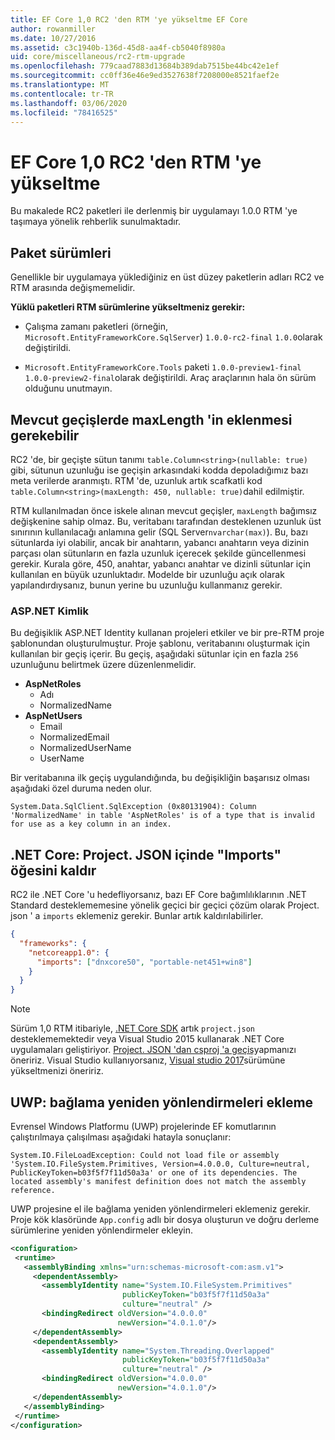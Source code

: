 ```yaml
---
title: EF Core 1,0 RC2 'den RTM 'ye yükseltme EF Core
author: rowanmiller
ms.date: 10/27/2016
ms.assetid: c3c1940b-136d-45d8-aa4f-cb5040f8980a
uid: core/miscellaneous/rc2-rtm-upgrade
ms.openlocfilehash: 779caad7883d13684b389dab7515be44bc42e1ef
ms.sourcegitcommit: cc0ff36e46e9ed3527638f7208000e8521faef2e
ms.translationtype: MT
ms.contentlocale: tr-TR
ms.lasthandoff: 03/06/2020
ms.locfileid: "78416525"
---
```

# <a name="upgrading-from-ef-core-10-rc2-to-rtm"></a>EF Core 1,0 RC2 'den RTM 'ye yükseltme

Bu makalede RC2 paketleri ile derlenmiş bir uygulamayı 1.0.0 RTM 'ye taşımaya yönelik rehberlik sunulmaktadır.

## <a name="package-versions"></a>Paket sürümleri

Genellikle bir uygulamaya yüklediğiniz en üst düzey paketlerin adları RC2 ve RTM arasında değişmemelidir.

**Yüklü paketleri RTM sürümlerine yükseltmeniz gerekir:**

* Çalışma zamanı paketleri (örneğin, `Microsoft.EntityFrameworkCore.SqlServer`) `1.0.0-rc2-final` `1.0.0`olarak değiştirildi.

* `Microsoft.EntityFrameworkCore.Tools` paketi `1.0.0-preview1-final` `1.0.0-preview2-final`olarak değiştirildi. Araç araçlarının hala ön sürüm olduğunu unutmayın.

## <a name="existing-migrations-may-need-maxlength-added"></a>Mevcut geçişlerde maxLength 'in eklenmesi gerekebilir

RC2 'de, bir geçişte sütun tanımı `table.Column<string>(nullable: true)` gibi, sütunun uzunluğu ise geçişin arkasındaki kodda depoladığımız bazı meta verilerde aranmıştı. RTM 'de, uzunluk artık scafkatli kod `table.Column<string>(maxLength: 450, nullable: true)`dahil edilmiştir.

RTM kullanılmadan önce iskele alınan mevcut geçişler, `maxLength` bağımsız değişkenine sahip olmaz. Bu, veritabanı tarafından desteklenen uzunluk üst sınırının kullanılacağı anlamına gelir (SQL Server`nvarchar(max)`). Bu, bazı sütunlarda iyi olabilir, ancak bir anahtarın, yabancı anahtarın veya dizinin parçası olan sütunların en fazla uzunluk içerecek şekilde güncellenmesi gerekir. Kurala göre, 450, anahtar, yabancı anahtar ve dizinli sütunlar için kullanılan en büyük uzunluktadır. Modelde bir uzunluğu açık olarak yapılandırdıysanız, bunun yerine bu uzunluğu kullanmanız gerekir.

### <a name="aspnet-identity"></a>ASP.NET Kimlik

Bu değişiklik ASP.NET Identity kullanan projeleri etkiler ve bir pre-RTM proje şablonundan oluşturulmuştur. Proje şablonu, veritabanını oluşturmak için kullanılan bir geçiş içerir. Bu geçiş, aşağıdaki sütunlar için en fazla `256` uzunluğunu belirtmek üzere düzenlenmelidir.

* **AspNetRoles**
  * Adı
  * NormalizedName
* **AspNetUsers**
  * Email
  * NormalizedEmail
  * NormalizedUserName
  * UserName

Bir veritabanına ilk geçiş uygulandığında, bu değişikliğin başarısız olması aşağıdaki özel duruma neden olur.

``` Console
System.Data.SqlClient.SqlException (0x80131904): Column 'NormalizedName' in table 'AspNetRoles' is of a type that is invalid for use as a key column in an index.
```

## <a name="net-core-remove-imports-in-projectjson"></a>.NET Core: Project. JSON içinde "Imports" öğesini kaldır

RC2 ile .NET Core 'u hedefliyorsanız, bazı EF Core bağımlılıklarının .NET Standard desteklememesine yönelik geçici bir geçici çözüm olarak Project. json ' a `imports` eklemeniz gerekir. Bunlar artık kaldırılabilirler.

``` json
{
  "frameworks": {
    "netcoreapp1.0": {
      "imports": ["dnxcore50", "portable-net451+win8"]
    }
  }
}
```

> [!NOTE]  
> Sürüm 1,0 RTM itibariyle, [.NET Core SDK](https://www.microsoft.com/net/download/core) artık `project.json` desteklememektedir veya Visual Studio 2015 kullanarak .NET Core uygulamaları geliştiriyor. [Project. JSON 'dan csproj 'a geçiş](https://docs.microsoft.com/dotnet/articles/core/migration/)yapmanızı öneririz. Visual Studio kullanıyorsanız, [Visual studio 2017](https://www.visualstudio.com/downloads/)sürümüne yükseltmenizi öneririz.

## <a name="uwp-add-binding-redirects"></a>UWP: bağlama yeniden yönlendirmeleri ekleme

Evrensel Windows Platformu (UWP) projelerinde EF komutlarının çalıştırılmaya çalışılması aşağıdaki hatayla sonuçlanır:

```output
System.IO.FileLoadException: Could not load file or assembly 'System.IO.FileSystem.Primitives, Version=4.0.0.0, Culture=neutral, PublicKeyToken=b03f5f7f11d50a3a' or one of its dependencies. The located assembly's manifest definition does not match the assembly reference.
```

UWP projesine el ile bağlama yeniden yönlendirmeleri eklemeniz gerekir. Proje kök klasöründe `App.config` adlı bir dosya oluşturun ve doğru derleme sürümlerine yeniden yönlendirmeler ekleyin.

```xml
<configuration>
 <runtime>
   <assemblyBinding xmlns="urn:schemas-microsoft-com:asm.v1">
     <dependentAssembly>
       <assemblyIdentity name="System.IO.FileSystem.Primitives"
                         publicKeyToken="b03f5f7f11d50a3a"
                         culture="neutral" />
       <bindingRedirect oldVersion="4.0.0.0"
                        newVersion="4.0.1.0"/>
     </dependentAssembly>
     <dependentAssembly>
       <assemblyIdentity name="System.Threading.Overlapped"
                         publicKeyToken="b03f5f7f11d50a3a"
                         culture="neutral" />
       <bindingRedirect oldVersion="4.0.0.0"
                        newVersion="4.0.1.0"/>
     </dependentAssembly>
   </assemblyBinding>
 </runtime>
</configuration>
```
